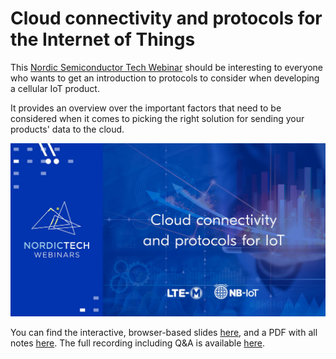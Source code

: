 # Cloud connectivity and protocols for the Internet of Things

This
[Nordic Semiconductor Tech Webinar](https://www.nordicsemi.com/Events/Webinars)
should be interesting to everyone who wants to get an introduction to protocols
to consider when developing a cellular IoT product.

It provides an overview over the important factors that need to be considered
when it comes to picking the right solution for sending your products' data to
the cloud.

[![Cloud connectivity and protocols for the Internet of Things](./images/Cloud-connectivity-and-protocols-for-the-Internet-of-Things.jpg)](https://www.youtube.com/watch?v=pNaBB_OFbgg)

You can find the interactive, browser-based slides
[here](https://coderbyheart.github.io/nordicwebinar2020/index.html), and a PDF
with all notes
[here](https://devzone.nordicsemi.com/cfs-file/__key/support-attachments/beef5d1b77644c448dabff31668f3a47-cfd384f9b1874d3caf1df02c9677eca4/7065.Cloud-connectivity-and-protocols-for-the-Internet-of-Things-_2D00_-Notes.pdf).
The full recording including Q&A is available
[here](https://webinars.nordicsemi.com/cloud-connectivity-and-protocols-5).
